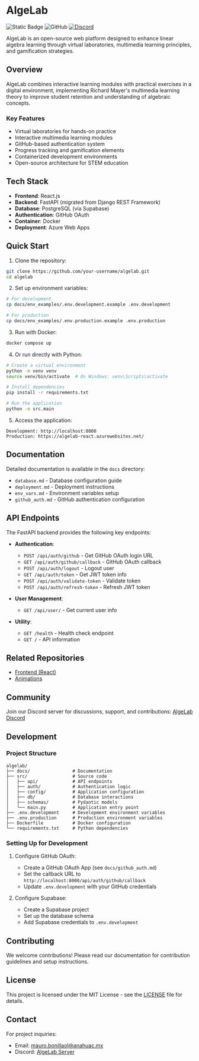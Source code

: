 # AlgeLab

![Static Badge](https://img.shields.io/badge/Python-3.11-blue)
![GitHub](https://img.shields.io/badge/license-MIT-green)
[![Discord](https://img.shields.io/discord/YOUR_SERVER_ID?color=7289da&label=Discord&logo=discord&logoColor=white)](https://discord.gg/4SRmKVZb8V)

AlgeLab is an open-source web platform designed to enhance linear algebra learning through virtual laboratories, multimedia learning principles, and gamification strategies.

## Overview

AlgeLab combines interactive learning modules with practical exercises in a digital environment, implementing Richard Mayer's multimedia learning theory to improve student retention and understanding of algebraic concepts.

### Key Features

- Virtual laboratories for hands-on practice
- Interactive multimedia learning modules
- GitHub-based authentication system
- Progress tracking and gamification elements
- Containerized development environments
- Open-source architecture for STEM education

## Tech Stack

- **Frontend**: React.js
- **Backend**: FastAPI (migrated from Django REST Framework)
- **Database**: PostgreSQL (via Supabase)
- **Authentication**: GitHub OAuth
- **Container**: Docker
- **Deployment**: Azure Web Apps

## Quick Start

1. Clone the repository:
```bash
git clone https://github.com/your-username/algelab.git
cd algelab
```

2. Set up environment variables:
```bash
# For development
cp docs/env_examples/.env.development.example .env.development

# For production
cp docs/env_examples/.env.production.example .env.production
```

3. Run with Docker:
```bash
docker compose up
```

4. Or run directly with Python:
```bash
# Create a virtual environment
python -m venv venv
source venv/bin/activate  # On Windows: venv\Scripts\activate

# Install dependencies
pip install -r requirements.txt

# Run the application
python -m src.main
```

5. Access the application:
```
Development: http://localhost:8000
Production: https://algelab-react.azurewebsites.net/
```

## Documentation

Detailed documentation is available in the `docs` directory:

- `database.md` - Database configuration guide
- `deployment.md` - Deployment instructions
- `env_vars.md` - Environment variables setup
- `github_auth.md` - GitHub authentication configuration

## API Endpoints

The FastAPI backend provides the following key endpoints:

- **Authentication**:
  - `POST /api/auth/github` - Get GitHub OAuth login URL
  - `GET /api/auth/github/callback` - GitHub OAuth callback
  - `POST /api/auth/logout` - Logout user
  - `GET /api/auth/token` - Get JWT token info
  - `POST /api/auth/validate-token` - Validate token
  - `POST /api/auth/refresh-token` - Refresh JWT token

- **User Management**:
  - `GET /api/user/` - Get current user info

- **Utility**:
  - `GET /health` - Health check endpoint
  - `GET /` - API information

## Related Repositories

- [Frontend (React)](https://github.com/Mauro-Bonilla/practicum-2-react)
- [Animations](https://github.com/Mauro-Bonilla/practicum-II-animations)

## Community

Join our Discord server for discussions, support, and contributions:
[AlgeLab Discord](https://discord.gg/Q8F6xm7U)

## Development

### Project Structure

```
algelab/
├── docs/                # Documentation
├── src/                 # Source code
│   ├── api/             # API endpoints
│   ├── auth/            # Authentication logic
│   ├── config/          # Application configuration
│   ├── db/              # Database interactions
│   ├── schemas/         # Pydantic models
│   └── main.py          # Application entry point
├── .env.development     # Development environment variables
├── .env.production      # Production environment variables
├── Dockerfile           # Docker configuration
└── requirements.txt     # Python dependencies
```

### Setting Up for Development

1. Configure GitHub OAuth:
   - Create a GitHub OAuth App (see `docs/github_auth.md`)
   - Set the callback URL to `http://localhost:8000/api/auth/github/callback`
   - Update `.env.development` with your GitHub credentials

2. Configure Supabase:
   - Create a Supabase project
   - Set up the database schema
   - Add Supabase credentials to `.env.development`

## Contributing

We welcome contributions! Please read our documentation for contribution guidelines and setup instructions.

## License

This project is licensed under the MIT License - see the [LICENSE](LICENSE) file for details.

## Contact

For project inquiries:
- Email: mauro.bonillaol@anahuac.mx
- Discord: [AlgeLab Server](https://discord.gg/Q8F6xm7U)